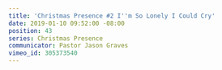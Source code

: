 ```yaml
---
title: 'Christmas Presence #2 I''m So Lonely I Could Cry'
date: 2019-01-10 09:52:00 -08:00
position: 43
series: Christmas Presence
communicator: Pastor Jason Graves
vimeo_id: 305373540
---
```


